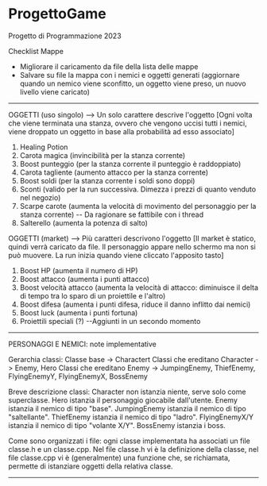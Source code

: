 # ProgettoGame
Progetto di Programmazione 2023

Checklist Mappe
- Migliorare il caricamento da file della lista delle mappe
- Salvare su file la mappa con i nemici e oggetti generati (aggiornare quando un nemico viene sconfitto, un oggetto viene preso, un nuovo livello viene caricato)

-------------------------------------------------------------------------------------------------------------------------------------------------------------------------

OGGETTI (uso singolo) --> Un solo carattere descrive l'oggetto
[Ogni volta che viene terminata una stanza, ovvero che vengono uccisi tutti i nemici, viene droppato un oggetto in base alla probabilità ad esso associato] 
1.	Healing Potion
2. 	Carota magica (invincibilità per la stanza corrente)
3.	Boost punteggio (per la stanza corrente il punteggio è raddoppiato)
4.	Carota tagliente (aumento attacco per la stanza corrente)
5.	Boost soldi (per la stanza corrente i soldi sono doppi)
6.	Sconti (valido per la run successiva. Dimezza i prezzi di quanto venduto nel negozio)
7.	Scarpe carote (aumenta la velocità di movimento del personaggio per la stanza corrente) -- Da ragionare se fattibile con i thread
8.	Salterello (aumenta la potenza di salto)

OGGETTI (market) --> Più caratteri descrivono l'oggetto
[Il market è statico, quindi verrà caricato da file. Il personaggio appare nello schermo ma non si può muovere. La run inizia quando viene
cliccato l'apposito tasto]
1.	Boost HP (aumenta il numero di HP)
2. 	Boost attacco (aumenta i punti attacco)
3.	Boost velocità attacco (aumenta la velocità di attacco: diminuisce il delta di tempo tra lo sparo di un proiettile e l'altro)
4. 	Boost difesa (aumenta i punti difesa, riduce il danno inflitto dai nemici)
5.	Boost luck (aumenta i punti fortuna)
6.	Proiettili speciali (?) --Aggiunti in un secondo momento

-------------------------------------------------------------------------------------------------------------------------------------------------------------------------

PERSONAGGI E NEMICI: note implementative

Gerarchia classi:
Classe base -> Charactert
Classi che ereditano Character -> Enemy, Hero
Classi che ereditano Enemy -> JumpingEnemy, ThiefEnemy, FlyingEnemyY, FlyingEnemyX, BossEnemy

Breve descrizione classi:
Character non istanzia niente, serve solo come superclasse.
Hero istanzia il personaggio giocabile dall'utente.
Enemy istanzia il nemico di tipo "base".
JumpingEnemy istanzia il nemico di tipo "saltellante".
ThiefEnemy istanzia il nemico di tipo "ladro".
FlyingEnemyX/Y istanzia il nemico di tipo "volante X/Y".
BossEnemy istanzia i boss.

Come sono organizzati i file:
ogni classe implementata ha associati un file classe.h e un classe.cpp. Nel file classe.h vi è la definizione della classe, nel file classe.cpp vi è (generalmente) una funzione che, se richiamata, permette di istanziare oggetti della relativa classe.

-------------------------------------------------------------------------------------------------------------------------------------------------------------------------

